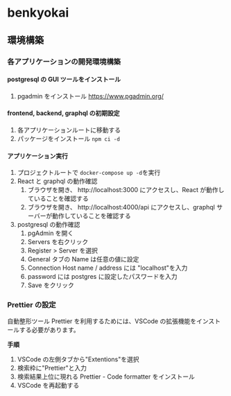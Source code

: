 # benkyokai

## 環境構築

### 各アプリケーションの開発環境構築

#### postgresql の GUI ツールをインストール

1. pgadmin をインストール https://www.pgadmin.org/

#### frontend, backend, graphql の初期設定

1. 各アプリケーションルートに移動する
2. パッケージをインストール `npm ci -d`

#### アプリケーション実行

1. プロジェクトルートで `docker-compose up -d`を実行
2. React と graphql の動作確認
   1. ブラウザを開き、 http://localhost:3000 にアクセスし、React が動作していることを確認する
   2. ブラウザを開き、 http://localhost:4000/api にアクセスし、graphql サーバーが動作していることを確認する
3. postgresql の動作確認
   1. pgAdmin を開く
   2. Servers を右クリック
   3. Register > Server を選択
   4. General タブの Name は任意の値に設定
   5. Connection Host name / address には "localhost"を入力
   6. password には postgres に設定したパスワードを入力
   7. Save をクリック

### Prettier の設定

自動整形ツール Prettier を利用するためには、VSCode の拡張機能をインストールする必要があります。

**手順**

1. VSCode の左側タブから"Extentions"を選択
2. 検索枠に"Prettier"と入力
3. 検索結果上位に現れる Prettier - Code formatter をインストール
4. VSCode を再起動する
